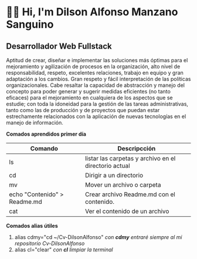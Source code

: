 # ✌🏻️ Hi, I'm Dilson Alfonso Manzano Sanguino

## Desarrollador Web Fullstack

Aptitud de crear, diseñar e implementar las soluciones más óptimas para el mejoramiento y agilización de procesos en la organización, alto nivel de responsabilidad, respeto, excelentes relaciones, trabajo en equipo y gran adaptación a los cambios. Gran respeto y fácil interpretación de las políticas organizacionales. Cabe resaltar la capacidad de abstracción y manejo del concepto para poder generar y sugerir medidas eficientes (no tanto eficaces) para el mejoramiento en cualquiera de los aspectos que se estudie; con toda la idoneidad para la gestión de las tareas administrativas, tanto como las de producción y de proyectos que puedan estar estrechamente relacionados con la aplicación de nuevas tecnologías en el manejo de información.

**Comados aprendidos primer día**

|Comando       |Descripcción                                            |
|--------------|--------------------------------------------------------|
|ls            |listar las carpetas y archivo en el directorio actual   |
|cd            |Dirigir a un directorio                                 |
|mv            |Mover un archivo o carpeta                              |
|echo "Contenido" > Readme.md|Crear archivo Readme.md con el contenido. |
|cat           |Ver el contenido de un archivo                          |


**Comados alias útiles**
1. alias cdmy="cd ~/Cv-DilsonAlfonso" *con **cdmy** entraré siempre al mi repositorio Cv-DilsonAlfonso*
2. alias cl="clear" *con **cl** limpiar la terminal*
